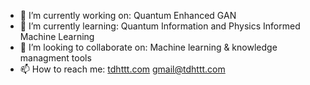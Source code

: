 <!--
**TDHTTTT/TDHTTTT** is a ✨ _special_ ✨ repository because its `README.md` (this file) appears on your GitHub profile.

Here are some ideas to get you started:

- 🔭 I’m currently working on ...
- 🌱 I’m currently learning ...
- 👯 I’m looking to collaborate on ...
- 🤔 I’m looking for help with ...
- 💬 Ask me about ...
- 📫 How to reach me: ...
- 😄 Pronouns: ...
- ⚡ Fun fact: ...
-->

- 🔭 I’m currently working on: Quantum Enhanced GAN
- 🌱 I’m currently learning: Quantum Information and Physics Informed Machine Learning
- 👯 I’m looking to collaborate on: Machine learning & knowledge managment tools 
- 📫 How to reach me: [tdhttt.com](https://tdhttt.com) gmail@tdhttt.com 
